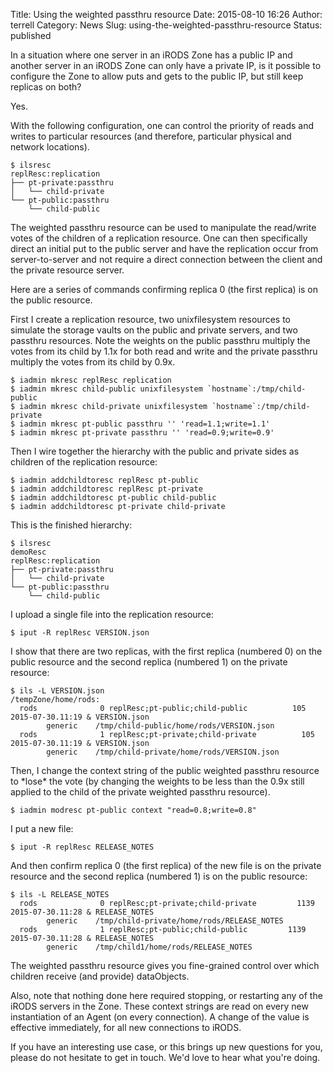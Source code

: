Title: Using the weighted passthru resource
Date: 2015-08-10 16:26
Author: terrell
Category: News
Slug: using-the-weighted-passthru-resource
Status: published

In a situation where one server in an iRODS Zone has a public IP and
another server in an iRODS Zone can only have a private IP, is it
possible to configure the Zone to allow puts and gets to the public IP,
but still keep replicas on both?

Yes.

With the following configuration, one can control the priority of reads
and writes to particular resources (and therefore, particular physical
and network locations).

~~~~ {.lang:default .decode:true}
$ ilsresc
replResc:replication
├── pt-private:passthru
│   └── child-private
└── pt-public:passthru
    └── child-public
~~~~

<!--more-->

The weighted passthru resource can be used to manipulate the read/write
votes of the children of a replication resource. One can then
specifically direct an initial put to the public server and have the
replication occur from server-to-server and not require a direct
connection between the client and the private resource server.

Here are a series of commands confirming replica 0 (the first replica)
is on the public resource.

First I create a replication resource, two unixfilesystem resources to
simulate the storage vaults on the public and private servers, and two
passthru resources. Note the weights on the public passthru multiply the
votes from its child by 1.1x for both read and write and the private
passthru multiply the votes from its child by 0.9x.

~~~~ {.lang:default .decode:true}
$ iadmin mkresc replResc replication
$ iadmin mkresc child-public unixfilesystem `hostname`:/tmp/child-public
$ iadmin mkresc child-private unixfilesystem `hostname`:/tmp/child-private
$ iadmin mkresc pt-public passthru '' 'read=1.1;write=1.1'
$ iadmin mkresc pt-private passthru '' 'read=0.9;write=0.9'
~~~~

Then I wire together the hierarchy with the public and private sides as
children of the replication resource:

~~~~ {.lang:default .decode:true}
$ iadmin addchildtoresc replResc pt-public
$ iadmin addchildtoresc replResc pt-private
$ iadmin addchildtoresc pt-public child-public
$ iadmin addchildtoresc pt-private child-private
~~~~

This is the finished hierarchy:

~~~~ {.lang:default .decode:true}
$ ilsresc
demoResc
replResc:replication
├── pt-private:passthru
│   └── child-private
└── pt-public:passthru
    └── child-public
~~~~

I upload a single file into the replication resource:

~~~~ {.lang:default .decode:true}
$ iput -R replResc VERSION.json
~~~~

I show that there are two replicas, with the first replica (numbered 0)
on the public resource and the second replica (numbered 1) on the
private resource:

~~~~ {.lang:default .decode:true}
$ ils -L VERSION.json
/tempZone/home/rods:
  rods              0 replResc;pt-public;child-public          105 2015-07-30.11:19 & VERSION.json
        generic    /tmp/child-public/home/rods/VERSION.json
  rods              1 replResc;pt-private;child-private          105 2015-07-30.11:19 & VERSION.json
        generic    /tmp/child-private/home/rods/VERSION.json
~~~~

Then, I change the context string of the public weighted passthru
resource to \*lose\* the vote (by changing the weights to be less than
the 0.9x still applied to the child of the private weighted passthru
resource).

~~~~ {.lang:default .decode:true}
$ iadmin modresc pt-public context "read=0.8;write=0.8"
~~~~

I put a new file:

~~~~ {.lang:default .decode:true}
$ iput -R replResc RELEASE_NOTES
~~~~

And then confirm replica 0 (the first replica) of the new file is on the
private resource and the second replica (numbered 1) is on the public
resource:

~~~~ {.lang:default .decode:true}
$ ils -L RELEASE_NOTES
  rods              0 replResc;pt-private;child-private         1139 2015-07-30.11:28 & RELEASE_NOTES
        generic    /tmp/child-private/home/rods/RELEASE_NOTES
  rods              1 replResc;pt-public;child-public         1139 2015-07-30.11:28 & RELEASE_NOTES
        generic    /tmp/child1/home/rods/RELEASE_NOTES
~~~~

The weighted passthru resource gives you fine-grained control over which
children receive (and provide) dataObjects.

Also, note that nothing done here required stopping, or restarting any
of the iRODS servers in the Zone. These context strings are read on
every new instantiation of an Agent (on every connection). A change of
the value is effective immediately, for all new connections to iRODS.

If you have an interesting use case, or this brings up new questions for
you, please do not hesitate to get in touch. We'd love to hear what
you're doing.
